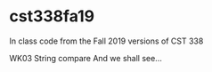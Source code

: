 # cst338fa19
In class code from the Fall 2019 versions of CST 338 

WK03
String compare
And we shall see...
